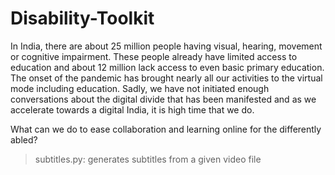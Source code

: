 # Disability-Toolkit

In India, there are about 25 million people having visual, hearing, movement or cognitive impairment. 
These people already have limited access to education and about 12 million lack access to even basic primary education.
The onset of the pandemic has brought nearly all our activities to the virtual mode including education.
Sadly, we have not initiated enough conversations about the digital divide that has been manifested and as we accelerate towards a digital India, it is high time that we do.

What can we do to ease collaboration and learning online for the differently abled?

> subtitles.py: generates subtitles from a given video file
